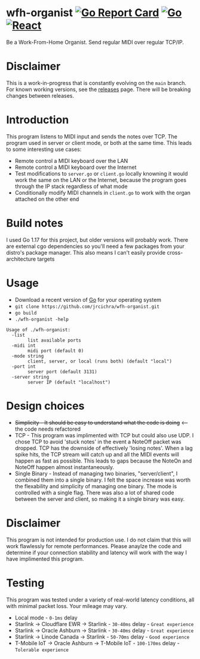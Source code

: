 # wfh-organist [![Go Report Card](https://goreportcard.com/badge/github.com/jrcichra/wfh-organist)](https://goreportcard.com/report/github.com/jrcichra/wfh-organist) [![Go](https://github.com/jrcichra/wfh-organist/actions/workflows/go.yml/badge.svg)](https://github.com/jrcichra/wfh-organist/actions/workflows/go.yml) [![React](https://github.com/jrcichra/wfh-organist/actions/workflows/react.yml/badge.svg)](https://github.com/jrcichra/wfh-organist/actions/workflows/react.yml)

Be a Work-From-Home Organist. Send regular MIDI over regular TCP/IP.

# Disclaimer

This is a work-in-progress that is constantly evolving on the `main` branch. For known working versions, see the [releases](https://github.com/jrcichra/wfh-organist/releases) page. There will be breaking changes between releases.

# Introduction

This program listens to MIDI input and sends the notes over TCP. The program used in server or client mode, or both at the same time. This leads to some interesting use cases:

- Remote control a MIDI keyboard over the LAN
- Remote control a MIDI keyboard over the Internet
- Test modifications to `server.go` or `client.go` locally knowning it would work the same on the LAN or the Internet, because the program goes through the IP stack regardless of what mode
- Conditionally modify MIDI channels in `client.go` to work with the organ attached on the other end

# Build notes

I used Go 1.17 for this project, but older versions will probably work. There are external cgo dependencies so you'll need a few packages from your distro's package manager. This also means I can't easily provide cross-architecture targets

# Usage

- Download a recent version of [Go](https://go.dev/dl/) for your operating system
- `git clone https://github.com/jrcichra/wfh-organist.git`
- `go build`
- `./wfh-organist -help`

```
Usage of ./wfh-organist:
  -list
        list available ports
  -midi int
        midi port (default 0)
  -mode string
        client, server, or local (runs both) (default "local")
  -port int
        server port (default 3131)
  -server string
        server IP (default "localhost")
```

# Design choices

- ~~Simplicity - It should be easy to understand what the code is doing~~ <-- the code needs refactored
- TCP - This program was implimented with TCP but could also use UDP. I chose TCP to avoid 'stuck notes' in the event a NoteOff packet was dropped. TCP has the downside of effectively 'losing notes'. When a lag spike hits, the TCP stream will catch up and all the MIDI events will happen as fast as possible. This leads to gaps because the NoteOn and NoteOff happen almost instantaneously.
- Single Binary - Instead of managing two binaries, "server/client", I combined them into a single binary. I felt the space increase was worth the flexability and simplicity of managing one binary. The mode is controlled with a single flag. There was also a lot of shared code between the server and client, so making it a single binary was easy.

# Disclaimer

This program is not intended for production use. I do not claim that this will work flawlessly for remote performances. Please anaylze the code and determine if your connection stability and latency will work with the way I have implimented this program.

# Testing

This program was tested under a variety of real-world latency conditions, all with minimal packet loss. Your mileage may vary.

- Local mode - `0-1ms` delay
- Starlink -> Cloudflare EWR -> Starlink - `30-40ms` delay - `Great experience`
- Starlink -> Oracle Ashburn -> Starlink - `30-40ms` delay - `Great experience`
- Starlink -> Linode Canada -> Starlink - `50-70ms` delay - `Good experience`
- T-Mobile IoT -> Oracle Ashburn -> T-Mobile IoT - `100-170ms` delay - `Tolerable experience`
